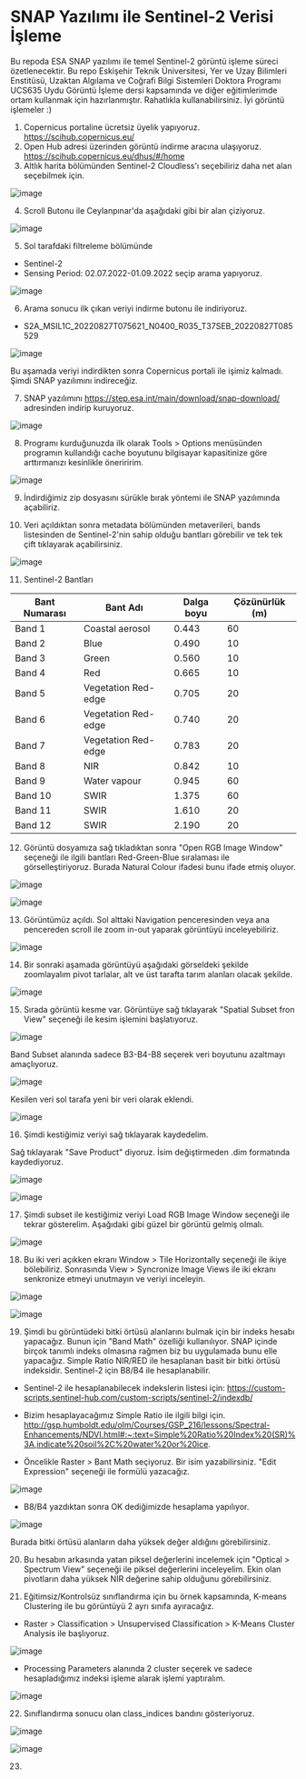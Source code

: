 # SNAP Yazılımı ile Sentinel-2 Verisi İşleme
Bu repoda ESA SNAP yazılımı ile temel Sentinel-2 görüntü işleme süreci özetlenecektir. Bu repo Eskişehir Teknik Üniversitesi, Yer ve Uzay Bilimleri Enstitüsü, Uzaktan Algılama ve Coğrafi Bilgi Sistemleri Doktora Programı UCS635 Uydu Görüntü İşleme dersi kapsamında ve diğer eğitimlerimde ortam kullanmak için hazırlanmıştır. Rahatlıkla kullanabilirsiniz. İyi görüntü işlemeler :)

1. Copernicus portaline ücretsiz üyelik yapıyoruz. https://scihub.copernicus.eu/
2. Open Hub adresi üzerinden görüntü indirme aracına ulaşıyoruz. https://scihub.copernicus.eu/dhus/#/home
3. Altlık harita bölümünden Sentinel-2 Cloudless'ı seçebiliriz daha net alan seçebilmek için.

![image](https://user-images.githubusercontent.com/3392893/222094237-b111355b-ecfd-4d0c-8657-9da5a518f62e.png)

4. Scroll Butonu ile Ceylanpınar'da aşağıdaki gibi bir alan çiziyoruz.

![image](https://user-images.githubusercontent.com/3392893/222129341-9c29ebe0-09d8-419c-b37f-e1127aab8b7e.png)

5. Sol tarafdaki filtreleme bölümünde 
* Sentinel-2
* Sensing Period: 02.07.2022-01.09.2022 seçip arama yapıyoruz.

![image](https://user-images.githubusercontent.com/3392893/222095320-2dedd08c-b96b-4e8b-8b59-b103d6ca4c88.png)

6. Arama sonucu ilk çıkan veriyi indirme butonu ile indiriyoruz. 
* S2A_MSIL1C_20220827T075621_N0400_R035_T37SEB_20220827T085529

![image](https://user-images.githubusercontent.com/3392893/222095534-88b795bf-73f8-46f6-83ae-3f4a50395f5f.png)
 
Bu aşamada veriyi indirdikten sonra Copernicus portali ile işimiz kalmadı. Şimdi SNAP yazılımını indireceğiz.

7. SNAP yazılımını https://step.esa.int/main/download/snap-download/ adresinden indirip kuruyoruz.

![image](https://user-images.githubusercontent.com/3392893/222097296-f1b7a7e4-8bb4-409a-b63e-87c4346b7190.png)

8. Programı kurduğunuzda ilk olarak Tools > Options menüsünden programın kullandığı cache boyutunu bilgisayar kapasitinize göre arttırmanızı kesinlikle öneriririm. 

![image](https://user-images.githubusercontent.com/3392893/222098279-bf4277ff-15e2-4858-a8d2-60d2a821c6fe.png)

9. İndirdiğimiz zip dosyasını sürükle bırak yöntemi ile SNAP yazılımında açabiliriz.

10. Veri açıldıktan sonra metadata bölümünden metaverileri, bands listesinden de Sentinel-2'nin sahip olduğu bantları görebilir ve tek tek çift tıklayarak açabilirsiniz.

![image](https://user-images.githubusercontent.com/3392893/222108022-30650492-dd2a-4a56-9e15-0d439ac9c992.png)

11. Sentinel-2 Bantları

| Bant   Numarası | Bant Adı            | Dalga boyu | Çözünürlük (m) |
|-----------------|---------------------|------------|------------|
| Band 1          | Coastal aerosol     | 0.443      | 60         |
| Band 2          | Blue                | 0.490      | 10         |
| Band 3          | Green               | 0.560      | 10         |
| Band 4          | Red                 | 0.665      | 10         |
| Band 5          | Vegetation Red-edge | 0.705      | 20         |
| Band 6          | Vegetation Red-edge | 0.740      | 20         |
| Band 7          | Vegetation Red-edge | 0.783      | 20         |
| Band 8          | NIR                 | 0.842      | 10         |
| Band 9          | Water vapour        | 0.945      | 60         |
| Band 10         | SWIR                | 1.375      | 60         |
| Band 11         | SWIR                | 1.610      | 20         |
| Band 12         | SWIR                | 2.190      | 20         |

12. Görüntü dosyamıza sağ tıkladıktan sonra "Open RGB Image Window" seçeneği ile ilgili bantları Red-Green-Blue sıralaması ile görselleştiriyoruz. Burada Natural Colour ifadesi bunu ifade etmiş oluyor. 

![image](https://user-images.githubusercontent.com/3392893/222120435-21bd6c98-7257-4916-a583-47d7f46ee088.png)

![image](https://user-images.githubusercontent.com/3392893/222120585-2e9bc8b6-14a8-4351-94fa-626fa92d267b.png)

13. Görüntümüz açıldı. Sol alttaki Navigation penceresinden veya ana pencereden scroll ile zoom in-out yaparak görüntüyü inceleyebiliriz.

![image](https://user-images.githubusercontent.com/3392893/222120908-0dff7340-712b-4d32-a4df-48255affe881.png)

14. Bir sonraki aşamada görüntüyü aşağıdaki görseldeki şekilde zoomlayalım pivot tarlalar, alt ve üst tarafta tarım alanları olacak şekilde.

![image](https://user-images.githubusercontent.com/3392893/222121248-3381a4ad-f66b-4a60-ad12-49520d933d23.png)

15. Sırada görüntü kesme var. Görüntüye sağ tıklayarak "Spatial Subset fron View" seçeneği ile kesim işlemini başlatıyoruz.

![image](https://user-images.githubusercontent.com/3392893/222126050-d515dcc6-e64e-43f8-8232-3444c83d7527.png)

Band Subset alanında sadece B3-B4-B8 seçerek veri boyutunu azaltmayı amaçlıyoruz. 

![image](https://user-images.githubusercontent.com/3392893/222122732-f6a3d273-4177-4a67-8839-50a1184c9a56.png)

Kesilen veri sol tarafa yeni bir veri olarak eklendi.

![image](https://user-images.githubusercontent.com/3392893/222124300-02ce00f2-2a5e-4544-840d-77f2adbba0da.png)

16. Şimdi kestiğimiz veriyi sağ tıklayarak kaydedelim. 

Sağ tıklayarak "Save Product" diyoruz. İsim değiştirmeden .dim formatında kaydediyoruz. 

![image](https://user-images.githubusercontent.com/3392893/222124541-62f9d007-cb5f-4232-83f0-2ce5000a5c4e.png)

![image](https://user-images.githubusercontent.com/3392893/222124675-5ba31cc4-bb76-4d05-8666-a94a56edc664.png)

17. Şimdi subset ile kestiğimiz veriyi Load RGB Image Window seçeneği ile tekrar gösterelim. Aşağıdaki gibi güzel bir görüntü gelmiş olmalı.

![image](https://user-images.githubusercontent.com/3392893/222126477-e6f856e9-016d-45c7-a496-65bc5d9c48e8.png)

18. Bu iki veri açıkken ekranı Window > Tile Horizontally seçeneği ile ikiye bölebiliriz. Sonrasında View > Syncronize Image Views ile iki ekranı senkronize etmeyi unutmayın ve veriyi inceleyin. 

![image](https://user-images.githubusercontent.com/3392893/222133103-be31f4a4-18ac-41e4-9f50-6b651f15c259.png)

![image](https://user-images.githubusercontent.com/3392893/222132937-7cccec99-4f8e-496d-84cf-e89f2da2fa37.png)

19. Şimdi bu görüntüdeki bitki örtüsü alanlarını bulmak için bir indeks hesabı yapacağız. Bunun için "Band Math" özelliği kullanılıyor. SNAP içinde birçok tanımlı indeks olmasına rağmen biz bu uygulamada bunu elle yapacağız. Simple Ratio NIR/RED ile hesaplanan basit bir bitki örtüsü indeksidir. Sentinel-2 için B8/B4 ile hesaplanabilir. 

* Sentinel-2 ile hesaplanabilecek indekslerin listesi için: https://custom-scripts.sentinel-hub.com/custom-scripts/sentinel-2/indexdb/
* Bizim hesaplayacağımız Simple Ratio ile ilgili bilgi için. http://gsp.humboldt.edu/olm/Courses/GSP_216/lessons/Spectral-Enhancements/NDVI.html#:~:text=Simple%20Ratio%20Index%20(SR)%3A,indicate%20soil%2C%20water%20or%20ice.

* Öncelikle Raster > Bant Math seçiyoruz. Bir isim yazabilirsiniz. "Edit Expression" seçeneği ile formülü yazacağız.

![image](https://user-images.githubusercontent.com/3392893/222135201-30d517ce-66e3-423c-bc96-081f1d0817f0.png)

* B8/B4 yazdıktan sonra OK dediğimizde hesaplama yapılıyor. 

![image](https://user-images.githubusercontent.com/3392893/222135398-fe440344-aa02-43d6-b4c8-5b927b117b1e.png)

Burada bitki örtüsü alanların daha yüksek değer aldığını görebilirsiniz. 

20. Bu hesabın arkasında yatan piksel değerlerini incelemek için "Optical > Spectrum View" seçeneği ile piksel değerlerini inceleyelim. Ekin olan pivotların daha yüksek NIR değerine sahip olduğunu görebilirsiniz. 

21. Eğitimsiz/Kontrolsüz sınıflandırma için bu örnek kapsamında, K-means Clustering ile bu görüntüyü 2 ayrı sınıfa ayıracağız. 

* Raster > Classification > Unsupervised Classification > K-Means Cluster Analysis ile başlıyoruz. 

![image](https://user-images.githubusercontent.com/3392893/222136523-e68782a9-e2f1-4145-8d90-adf001e0d692.png)

* Processing Parameters alanında 2 cluster seçerek ve sadece hesapladığımız indeksi işleme alarak işlemi yaptıralım. 

![image](https://user-images.githubusercontent.com/3392893/222137046-ad8785bb-90d5-4ffa-bd60-60198ffbf13f.png)

22. Sınıflandırma sonucu olan class_indices bandını gösteriyoruz.

![image](https://user-images.githubusercontent.com/3392893/222140666-927bf30e-23bf-42ee-a0b0-fd5d63e7e545.png)

![image](https://user-images.githubusercontent.com/3392893/222140715-baf34270-16e5-4b19-9310-47231dca9196.png)

23. 




